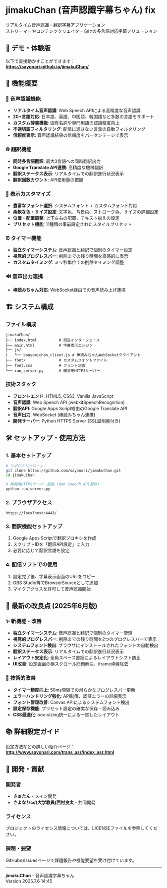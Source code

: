 # jimakuChan (音声認識字幕ちゃん) fix

リアルタイム音声認識・翻訳字幕アプリケーション  
ストリーマーやコンテンツクリエイター向けの多言語対応字幕ソリューション

## 🚀 デモ・体験版

以下で直接動かすことができます：  
**https://sayonari.github.io/jimakuChan/**

## 📖 機能概要

### 🎤 音声認識機能
- **リアルタイム音声認識**: Web Speech APIによる高精度な音声認識
- **20+言語対応**: 日本語、英語、中国語、韓国語など多数の言語をサポート
- **カスタム辞書機能**: 固有名詞や専門用語の認識精度向上
- **不適切語フィルタリング**: 配信に適さない言葉の自動フィルタリング
- **信頼度表示**: 音声認識結果の信頼度をパーセンテージで表示

### 🌐 翻訳機能
- **同時多言語翻訳**: 最大3言語への同時翻訳出力
- **Google Translate API連携**: 高精度な機械翻訳
- **翻訳ステータス表示**: リアルタイムでの翻訳進行状況表示
- **翻訳回数カウント**: API使用量の把握

### 🎨 表示カスタマイズ
- **豊富なフォント選択**: システムフォント + カスタムフォント対応
- **柔軟な色・サイズ設定**: 文字色、背景色、ストローク色、サイズの詳細設定
- **位置・配置調整**: 上下左右の配置、テキスト揃えの設定
- **プリセット機能**: 11種類の事前設定されたスタイルプリセット

### ⏰ タイマー機能
- **独立タイマーシステム**: 音声認識と翻訳で個別のタイマー設定
- **視覚的プログレスバー**: 削除までの残り時間を直感的に表示
- **カスタムタイミング**: ミリ秒単位での削除タイミング調整

### 🔊 音声出力連携
- **棒読みちゃん対応**: WebSocket経由での音声読み上げ連携

## 🏗️ システム構成

### ファイル構成
```
jimakuChan/
├── index.html          # 設定インターフェース
├── main.html           # 字幕表示エンジン
├── js/
│   └── bouyomichan_client.js # 棒読みちゃんWebSocketクライアント
├── font/               # カスタムフォントファイル
├── font.css            # フォント定義
└── run_server.py       # 開発用HTTPSサーバー
```

### 技術スタック
- **フロントエンド**: HTML5, CSS3, Vanilla JavaScript
- **音声認識**: Web Speech API (webkitSpeechRecognition)
- **翻訳API**: Google Apps Script経由のGoogle Translate API
- **音声出力**: WebSocket (棒読みちゃん連携)
- **開発サーバー**: Python HTTPS Server (SSL証明書付き)

## 🛠️ セットアップ・使用方法

### 1. 基本セットアップ
```bash
# リポジトリクローン
git clone https://github.com/sayonari/jimakuChan.git
cd jimakuChan

# 開発用HTTPSサーバー起動 (Web Speech API要件)
python run_server.py
```

### 2. ブラウザアクセス
```
https://localhost:4443/
```

### 3. 翻訳機能セットアップ
1. Google Apps Scriptで翻訳プロキシを作成
2. スクリプトIDを「翻訳API設定」に入力
3. 必要に応じて翻訳言語を設定

### 4. 配信ソフトでの使用
1. 設定完了後、字幕表示画面のURLをコピー
2. OBS Studio等でBrowserSourceとして追加
3. マイクアクセスを許可して音声認識開始

## 🎯 最新の改良点 (2025年6月版)

### ✨ 新機能・改善
- **独立タイマーシステム**: 音声認識と翻訳で個別のタイマー管理
- **視覚的プログレスバー**: 削除までの残り時間を2つのプログレスバーで表示
- **システムフォント検出**: ブラウザにインストールされたフォントの自動検出
- **翻訳ステータス表示**: リアルタイムでの翻訳進行状況表示
- **レイアウト安定化**: 全角スペース置換によるレイアウトシフト防止
- **UI改善**: 設定画面の横スクロール問題解決、iframe枠線除去

### 🔧 技術的改善
- **タイマー精度向上**: 50ms間隔での滑らかなプログレスバー更新
- **エラーハンドリング強化**: API制限、認証エラーの詳細表示
- **フォント管理改善**: Canvas APIによるシステムフォント検出
- **設定保存機能**: プリセット設定の確実な保存・読み込み
- **CSS最適化**: box-sizing統一による一貫したレイアウト

## 📚 詳細設定ガイド

設定方法などの詳しい紹介ページ：  
**http://www.sayonari.com/trans_asr/index_asr.html**

## 🤝 開発・貢献

### 開発者
- **さぁたん** - メイン開発
- **さよなりω/(大学教員)西村良太** - 共同開発

### ライセンス
プロジェクトのライセンス情報については、LICENSEファイルを参照してください。

### 課題・要望
GitHubのIssuesページで課題報告や機能要望を受け付けています。

---

**jimakuChan** - 音声認識字幕ちゃん  
Version 2025.7.6 14:45

